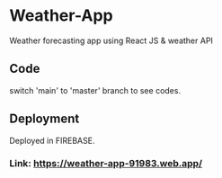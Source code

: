 # Weather-App
Weather forecasting app using React JS &amp; weather API 
## Code
switch 'main' to 'master' branch to see codes.
## Deployment
Deployed in FIREBASE.
### Link: https://weather-app-91983.web.app/
